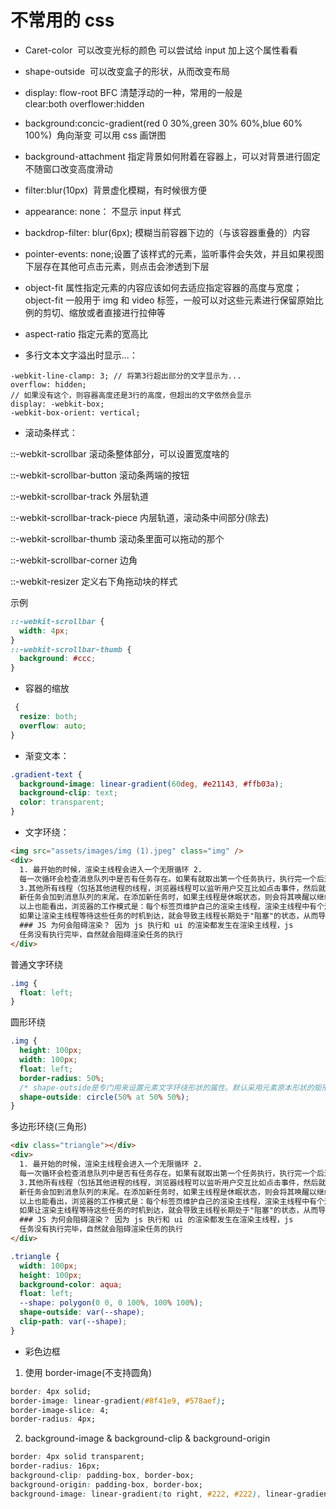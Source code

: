 # 不常用的 css

- Caret-color  可以改变光标的颜色 可以尝试给 input 加上这个属性看看
- shape-outside  可以改变盒子的形状，从而改变布局
- display: flow-root BFC 清楚浮动的一种，常用的一般是 clear:both overflower:hidden
- background:concic-gradient(red 0 30%,green 30% 60%,blue 60% 100%)  角向渐变 可以用 css 画饼图
- background-attachment 指定背景如何附着在容器上，可以对背景进行固定不随窗口改变高度滑动
- filter:blur(10px)  背景虚化模糊，有时候很方便
- appearance: none： 不显示 input 样式
- backdrop-filter: blur(6px); 模糊当前容器下边的（与该容器重叠的）内容
- pointer-events: none;设置了该样式的元素，监听事件会失效，并且如果视图下层存在其他可点击元素，则点击会渗透到下层
- object-fit 属性指定元素的内容应该如何去适应指定容器的高度与宽度；object-fit 一般用于 img 和 video 标签，一般可以对这些元素进行保留原始比例的剪切、缩放或者直接进行拉伸等
- aspect-ratio 指定元素的宽高比

- 多行文本文字溢出时显示...：

```less
-webkit-line-clamp: 3; // 将第3行超出部分的文字显示为...
overflow: hidden;
// 如果没有这个，则容器高度还是3行的高度，但超出的文字依然会显示
display: -webkit-box;
-webkit-box-orient: vertical;
```

- 滚动条样式：

::-webkit-scrollbar 滚动条整体部分，可以设置宽度啥的

::-webkit-scrollbar-button 滚动条两端的按钮

::-webkit-scrollbar-track 外层轨道

::-webkit-scrollbar-track-piece 内层轨道，滚动条中间部分(除去)

::-webkit-scrollbar-thumb 滚动条里面可以拖动的那个

::-webkit-scrollbar-corner 边角

::-webkit-resizer 定义右下角拖动块的样式

示例

```css
::-webkit-scrollbar {
  width: 4px;
}
::-webkit-scrollbar-thumb {
  background: #ccc;
}
```

- 容器的缩放

```css
 {
  resize: both;
  overflow: auto;
}
```

- 渐变文本：

```css
.gradient-text {
  background-image: linear-gradient(60deg, #e21143, #ffb03a);
  background-clip: text;
  color: transparent;
}
```

- 文字环绕：

```html
<img src="assets/images/img (1).jpeg" class="img" />
<div>
  1. 最开始的时候，渲染主线程会进入一个无限循环 2.
  每一次循环会检查消息队列中是否有任务存在。如果有就取出第一个任务执行，执行完一个后进入下一次循环；如果没有则进入休眠状态。
  3.其他所有线程（包括其他进程的线程，浏览器线程可以监听用户交互比如点击事件，然后就将点击的回调放入消息队列）可以随时向消息队列添加任务。
  新任务会加到消息队列的末尾。在添加新任务时，如果主线程是休眠状态，则会将其唤醒以继续循环拿取任务。
  以上也能看出，浏览器的工作模式是：每个标签页维护自己的渲染主线程，渲染主线程中有个消息队列，执行了一些代码后，会将任务分发给其他线程/进程，等其他线程/进程处理完任务后，将回调放到消息队列，由消息队列按照排队的规则执行
  如果让渲染主线程等待这些任务的时机到达，就会导致主线程长期处于"阻塞"的状态，从而导致浏览器"卡死"
  ### JS 为何会阻碍渲染？ 因为 js 执行和 ui 的渲染都发生在渲染主线程，js
  任务没有执行完毕，自然就会阻碍渲染任务的执行
</div>
```

普通文字环绕

```css
.img {
  float: left;
}
```

圆形环绕

```css
.img {
  height: 100px;
  width: 100px;
  float: left;
  border-radius: 50%;
  /* shape-outside是专门用来设置元素文字环绕形状的属性。默认采用元素原本形状的矩形。用法和clip-path一致 */
  shape-outside: circle(50% at 50% 50%);
}
```

多边形环绕(三角形)

```html
<div class="triangle"></div>
<div>
  1. 最开始的时候，渲染主线程会进入一个无限循环 2.
  每一次循环会检查消息队列中是否有任务存在。如果有就取出第一个任务执行，执行完一个后进入下一次循环；如果没有则进入休眠状态。
  3.其他所有线程（包括其他进程的线程，浏览器线程可以监听用户交互比如点击事件，然后就将点击的回调放入消息队列）可以随时向消息队列添加任务。
  新任务会加到消息队列的末尾。在添加新任务时，如果主线程是休眠状态，则会将其唤醒以继续循环拿取任务。
  以上也能看出，浏览器的工作模式是：每个标签页维护自己的渲染主线程，渲染主线程中有个消息队列，执行了一些代码后，会将任务分发给其他线程/进程，等其他线程/进程处理完任务后，将回调放到消息队列，由消息队列按照排队的规则执行
  如果让渲染主线程等待这些任务的时机到达，就会导致主线程长期处于"阻塞"的状态，从而导致浏览器"卡死"
  ### JS 为何会阻碍渲染？ 因为 js 执行和 ui 的渲染都发生在渲染主线程，js
  任务没有执行完毕，自然就会阻碍渲染任务的执行
</div>
```

```css
.triangle {
  width: 100px;
  height: 100px;
  background-color: aqua;
  float: left;
  --shape: polygon(0 0, 0 100%, 100% 100%);
  shape-outside: var(--shape);
  clip-path: var(--shape);
}
```

- 彩色边框

1. 使用 border-image(不支持圆角)

```css
border: 4px solid;
border-image: linear-gradient(#8f41e9, #578aef);
border-image-slice: 4;
border-radius: 4px;
```

2. background-image & background-clip & background-origin

```css
border: 4px solid transparent;
border-radius: 16px;
background-clip: padding-box, border-box;
background-origin: padding-box, border-box;
background-image: linear-gradient(to right, #222, #222), linear-gradient(90deg, #8f41e9, #578aef);
```
